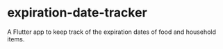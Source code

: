 # expiration-date-tracker
A Flutter app to keep track of the expiration dates of food and household items.
